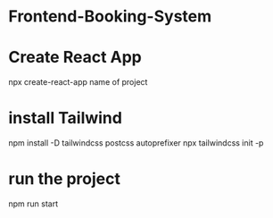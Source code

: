 # Frontend-Booking-System

# Create React App
npx create-react-app name of project 

# install Tailwind 
npm install -D tailwindcss postcss autoprefixer
npx tailwindcss init -p

# run the project
npm run start

